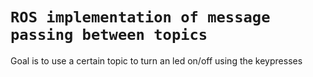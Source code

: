 # `ROS implementation of message passing between topics`
Goal is to use a certain topic to turn an led on/off using the keypresses